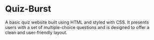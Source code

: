 # Quiz-Burst
A basic quiz website built using HTML and styled with CSS. It presents users with a set of multiple-choice questions and is designed to offer a clean and user-friendly layout.
